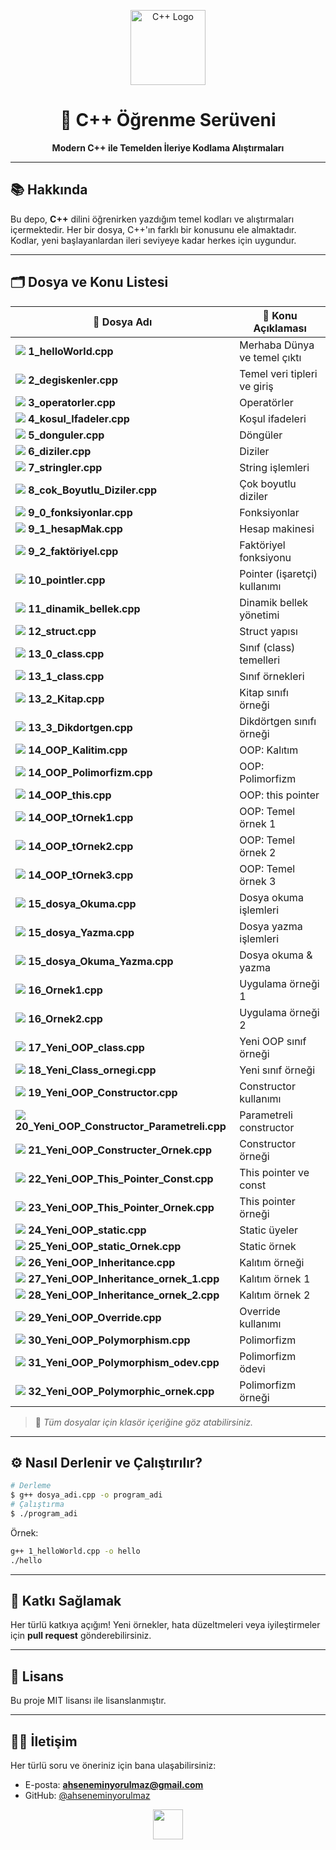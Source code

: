 <!-- Başlık ve Logo Bölümü -->
<p align="center">
  <img src="https://raw.githubusercontent.com/isocpp/logos/master/cpp_logo.png" alt="C++ Logo" width="120"/>
</p>

<h1 align="center">🚀 C++ Öğrenme Serüveni</h1>
<p align="center">
  <b>Modern C++ ile Temelden İleriye Kodlama Alıştırmaları</b>
</p>

---

## 📚 Hakkında

Bu depo, <b>C++</b> dilini öğrenirken yazdığım temel kodları ve alıştırmaları içermektedir. Her bir dosya, C++'ın farklı bir konusunu ele almaktadır. Kodlar, yeni başlayanlardan ileri seviyeye kadar herkes için uygundur.

---

## 🗂️ Dosya ve Konu Listesi

| 📄 Dosya Adı                  | 📝 Konu Açıklaması |
|-------------------------------|-------------------|
| <img src="https://img.icons8.com/color/24/000000/console.png"/> <b>1_helloWorld.cpp</b> | Merhaba Dünya ve temel çıktı |
| <img src="https://img.icons8.com/color/24/000000/variable.png"/> <b>2_degiskenler.cpp</b> | Temel veri tipleri ve giriş |
| <img src="https://img.icons8.com/color/24/000000/plus-minus.png"/> <b>3_operatorler.cpp</b> | Operatörler |
| <img src="https://img.icons8.com/color/24/000000/decision.png"/> <b>4_kosul_Ifadeler.cpp</b> | Koşul ifadeleri |
| <img src="https://img.icons8.com/color/24/000000/loop.png"/> <b>5_donguler.cpp</b> | Döngüler |
| <img src="https://img.icons8.com/color/24/000000/list.png"/> <b>6_diziler.cpp</b> | Diziler |
| <img src="https://img.icons8.com/color/24/000000/text.png"/> <b>7_stringler.cpp</b> | String işlemleri |
| <img src="https://img.icons8.com/color/24/000000/matrix.png"/> <b>8_cok_Boyutlu_Diziler.cpp</b> | Çok boyutlu diziler |
| <img src="https://img.icons8.com/color/24/000000/function.png"/> <b>9_0_fonksiyonlar.cpp</b> | Fonksiyonlar |
| <img src="https://img.icons8.com/color/24/000000/calculator.png"/> <b>9_1_hesapMak.cpp</b> | Hesap makinesi |
| <img src="https://img.icons8.com/color/24/000000/percent.png"/> <b>9_2_faktöriyel.cpp</b> | Faktöriyel fonksiyonu |
| <img src="https://img.icons8.com/color/24/000000/struct.png"/> <b>10_pointler.cpp</b> | Pointer (işaretçi) kullanımı |
| <img src="https://img.icons8.com/color/24/000000/ram.png"/> <b>11_dinamik_bellek.cpp</b> | Dinamik bellek yönetimi |
| <img src="https://img.icons8.com/color/24/000000/struct.png"/> <b>12_struct.cpp</b> | Struct yapısı |
| <img src="https://img.icons8.com/color/24/000000/class.png"/> <b>13_0_class.cpp</b> | Sınıf (class) temelleri |
| <img src="https://img.icons8.com/color/24/000000/class.png"/> <b>13_1_class.cpp</b> | Sınıf örnekleri |
| <img src="https://img.icons8.com/color/24/000000/book.png"/> <b>13_2_Kitap.cpp</b> | Kitap sınıfı örneği |
| <img src="https://img.icons8.com/color/24/000000/rectangle.png"/> <b>13_3_Dikdortgen.cpp</b> | Dikdörtgen sınıfı örneği |
| <img src="https://img.icons8.com/color/24/000000/inheritance.png"/> <b>14_OOP_Kalitim.cpp</b> | OOP: Kalıtım |
| <img src="https://img.icons8.com/color/24/000000/puzzle.png"/> <b>14_OOP_Polimorfizm.cpp</b> | OOP: Polimorfizm |
| <img src="https://img.icons8.com/color/24/000000/this.png"/> <b>14_OOP_this.cpp</b> | OOP: this pointer |
| <img src="https://img.icons8.com/color/24/000000/idea.png"/> <b>14_OOP_tOrnek1.cpp</b> | OOP: Temel örnek 1 |
| <img src="https://img.icons8.com/color/24/000000/idea.png"/> <b>14_OOP_tOrnek2.cpp</b> | OOP: Temel örnek 2 |
| <img src="https://img.icons8.com/color/24/000000/idea.png"/> <b>14_OOP_tOrnek3.cpp</b> | OOP: Temel örnek 3 |
| <img src="https://img.icons8.com/color/24/000000/file.png"/> <b>15_dosya_Okuma.cpp</b> | Dosya okuma işlemleri |
| <img src="https://img.icons8.com/color/24/000000/file.png"/> <b>15_dosya_Yazma.cpp</b> | Dosya yazma işlemleri |
| <img src="https://img.icons8.com/color/24/000000/file.png"/> <b>15_dosya_Okuma_Yazma.cpp</b> | Dosya okuma & yazma |
| <img src="https://img.icons8.com/color/24/000000/clipboard.png"/> <b>16_Ornek1.cpp</b> | Uygulama örneği 1 |
| <img src="https://img.icons8.com/color/24/000000/clipboard.png"/> <b>16_Ornek2.cpp</b> | Uygulama örneği 2 |
| <img src="https://img.icons8.com/color/24/000000/class.png"/> <b>17_Yeni_OOP_class.cpp</b> | Yeni OOP sınıf örneği |
| <img src="https://img.icons8.com/color/24/000000/class.png"/> <b>18_Yeni_Class_ornegi.cpp</b> | Yeni sınıf örneği |
| <img src="https://img.icons8.com/color/24/000000/constructor.png"/> <b>19_Yeni_OOP_Constructor.cpp</b> | Constructor kullanımı |
| <img src="https://img.icons8.com/color/24/000000/constructor.png"/> <b>20_Yeni_OOP_Constructor_Parametreli.cpp</b> | Parametreli constructor |
| <img src="https://img.icons8.com/color/24/000000/constructor.png"/> <b>21_Yeni_OOP_Constructer_Ornek.cpp</b> | Constructor örneği |
| <img src="https://img.icons8.com/color/24/000000/this.png"/> <b>22_Yeni_OOP_This_Pointer_Const.cpp</b> | This pointer ve const |
| <img src="https://img.icons8.com/color/24/000000/this.png"/> <b>23_Yeni_OOP_This_Pointer_Ornek.cpp</b> | This pointer örneği |
| <img src="https://img.icons8.com/color/24/000000/static.png"/> <b>24_Yeni_OOP_static.cpp</b> | Static üyeler |
| <img src="https://img.icons8.com/color/24/000000/static.png"/> <b>25_Yeni_OOP_static_Ornek.cpp</b> | Static örnek |
| <img src="https://img.icons8.com/color/24/000000/inheritance.png"/> <b>26_Yeni_OOP_Inheritance.cpp</b> | Kalıtım örneği |
| <img src="https://img.icons8.com/color/24/000000/inheritance.png"/> <b>27_Yeni_OOP_Inheritance_ornek_1.cpp</b> | Kalıtım örnek 1 |
| <img src="https://img.icons8.com/color/24/000000/inheritance.png"/> <b>28_Yeni_OOP_Inheritance_ornek_2.cpp</b> | Kalıtım örnek 2 |
| <img src="https://img.icons8.com/color/24/000000/override.png"/> <b>29_Yeni_OOP_Override.cpp</b> | Override kullanımı |
| <img src="https://img.icons8.com/color/24/000000/puzzle.png"/> <b>30_Yeni_OOP_Polymorphism.cpp</b> | Polimorfizm |
| <img src="https://img.icons8.com/color/24/000000/puzzle.png"/> <b>31_Yeni_OOP_Polymorphism_odev.cpp</b> | Polimorfizm ödevi |
| <img src="https://img.icons8.com/color/24/000000/puzzle.png"/> <b>32_Yeni_OOP_Polymorphic_ornek.cpp</b> | Polimorfizm örneği |

> 📁 <i>Tüm dosyalar için klasör içeriğine göz atabilirsiniz.</i>

---

## ⚙️ Nasıl Derlenir ve Çalıştırılır?

```bash
# Derleme
$ g++ dosya_adi.cpp -o program_adi
# Çalıştırma
$ ./program_adi
```

Örnek:
```bash
g++ 1_helloWorld.cpp -o hello
./hello
```

---

## 🤝 Katkı Sağlamak

Her türlü katkıya açığım! Yeni örnekler, hata düzeltmeleri veya iyileştirmeler için <b>pull request</b> gönderebilirsiniz.

---

## 📝 Lisans

Bu proje MIT lisansı ile lisanslanmıştır.

---

## 👨‍💻 İletişim

Her türlü soru ve öneriniz için bana ulaşabilirsiniz:
- E-posta: <b>ahseneminyorulmaz@gmail.com</b>
- GitHub: [@ahseneminyorulmaz](https://github.com/ahseneminyorulmaz)

<p align="center">
  <img src="https://img.icons8.com/color/48/000000/c-plus-plus-logo.png" width="48"/>
</p>
